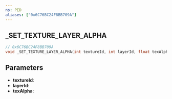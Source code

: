 ```yaml
---
ns: PED
aliases: ["0x6C76BC24F8BB709A"]
---
```

## _SET_TEXTURE_LAYER_ALPHA

```c
// 0x6C76BC24F8BB709A
void _SET_TEXTURE_LAYER_ALPHA(int textureId, int layerId, float texAlpha);
```

## Parameters
* **textureId**:
* **layerId**:
* **texAlpha**:

